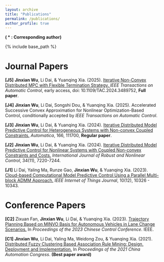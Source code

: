 ```yaml
---
layout: archive
title: "Publications"
permalink: /publications/
author_profile: true
---
```

**( * : Corresponding author)**

{% include base_path %}

Journal Papers
======

**[J5]** **Jinxian Wu**, Li Dai, & Yuanqing Xia. (2025). <a href="https://ieeexplore.ieee.org/document/10740673" target="_blank"> Iterative Non-Convex Distributed MPC with Flexible Termination Strategy. </a> _IEEE Transactions on Automatic Control_, early access, doi: 10.1109/TAC.2024.3489752, **Full paper**.

**[J4]** **Jinxian Wu**, Li Dai, Songshi Dou, & Yuanqing Xia. (2025). Accelerated Successive Convex Approximation for Nonlinear Optimization-Based Control, conditionally accepted by _IEEE Transactions on Automatic Control_.

**[J3]** **Jinxian Wu**, Li Dai, & Yuanqing Xia. (2024). <a href="https://www.sciencedirect.com/science/article/pii/S0005109824001948" target="_blank"> Iterative Distributed Model Predictive Control for Heterogeneous Systems with Non-convex Coupled Constraints.</a> _Automatica_, 166, 111700, **Regular paper**.

**[J2]** **Jinxian Wu**, Li Dai, & Yuanqing Xia. (2024). <a href="https://onlinelibrary.wiley.com/doi/10.1002/rnc.7341" target="_blank"> Iterative Distributed Model Predictive Control for Nonlinear Systems with Coupled Non-convex Constraints and Costs.</a> _International Journal of Robust and Nonlinear Control_, 34(11), 7220-7244.

**[J1]** Li Dai, Yaling Ma, Runze Gao, **Jinxian Wu**, &  Yuanqing Xia. (2023). <a href="https://ieeexplore.ieee.org/document/10022320" target="_blank"> Cloud-based Computational Model Predictive Control Using a Parallel Multi-block ADMM Approach.</a> _IEEE Internet of Things Journal_, 10(12), 10326 - 10343.

Conference Papers
======

**[C2]** Zixuan Fan, **Jinxian Wu**, Li Dai, & Yuanqing Xia. (2023). <a href="https://ieeexplore.ieee.org/abstract/document/10239733" target="_blank"> Trajectory Planning Based on MINVO Basis for Autonomous Vehicles in Lane Change Scenarios.</a> In _Proceedings of the 2023 Chinese Control Conference_. IEEE.  

**[C1]** **Jinxian Wu**, Li Dai, Yaling Ma, Weidong Zou, & Yuanqing Xia. (2021). <a href="https://ieeexplore.ieee.org/document/9728421" target="_blank"> Distributed Fuzzy Clustering Based Association Rule Mining: Design, Deployment and Implementation.</a> In _Proceedings of the 2021 China Automation Congress_. **(Best paper award)**


